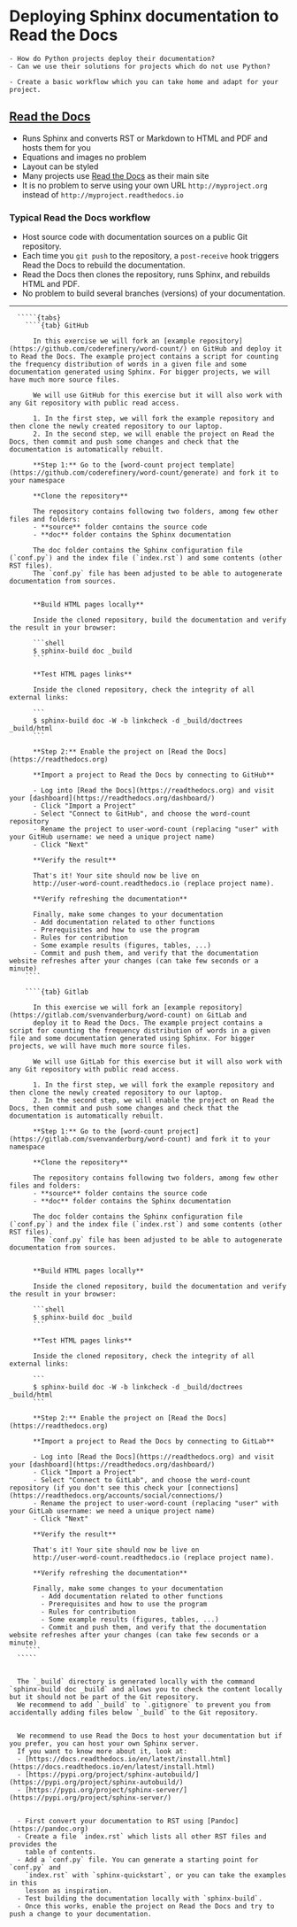 # Deploying Sphinx documentation to Read the Docs

```{questions}
- How do Python projects deploy their documentation?
- Can we use their solutions for projects which do not use Python?
```

```{objectives}
- Create a basic workflow which you can take home and adapt for your project.
```

## [Read the Docs](https://readthedocs.org)

- Runs Sphinx and converts RST or Markdown to HTML and PDF and hosts them for you
- Equations and images no problem
- Layout can be styled
- Many projects use [Read the Docs](https://readthedocs.org) as their main site
- It is no problem to serve using your own URL `http://myproject.org` instead of `http://myproject.readthedocs.io`

### Typical Read the Docs workflow

- Host source code with documentation sources on a public Git repository.
- Each time you `git push` to the repository, a `post-receive` hook triggers
  Read the Docs to rebuild the documentation.
- Read the Docs then clones the repository, runs Sphinx,
  and rebuilds HTML and PDF.
- No problem to build several branches (versions) of your documentation.

---

``````{challenge} Exercise: Deploy Sphinx documentation to Read the Docs
  `````{tabs}
    ````{tab} GitHub

      In this exercise we will fork an [example repository](https://github.com/coderefinery/word-count/) on GitHub and deploy it to Read the Docs. The example project contains a script for counting the frequency distribution of words in a given file and some documentation generated using Sphinx. For bigger projects, we will have much more source files.

      We will use GitHub for this exercise but it will also work with any Git repository with public read access.

      1. In the first step, we will fork the example repository and then clone the newly created repository to our laptop.
      2. In the second step, we will enable the project on Read the Docs, then commit and push some changes and check that the documentation is automatically rebuilt.

      **Step 1:** Go to the [word-count project template](https://github.com/coderefinery/word-count/generate) and fork it to your namespace

      **Clone the repository**

      The repository contains following two folders, among few other files and folders:
      - **source** folder contains the source code
      - **doc** folder contains the Sphinx documentation

      The doc folder contains the Sphinx configuration file (`conf.py`) and the index file (`index.rst`) and some contents (other RST files).
      The `conf.py` file has been adjusted to be able to autogenerate documentation from sources.


      **Build HTML pages locally**

      Inside the cloned repository, build the documentation and verify the result in your browser:

      ```shell
      $ sphinx-build doc _build
      ```

      **Test HTML pages links**

      Inside the cloned repository, check the integrity of all external links:

      ```
      $ sphinx-build doc -W -b linkcheck -d _build/doctrees _build/html
      ```

      **Step 2:** Enable the project on [Read the Docs](https://readthedocs.org)

      **Import a project to Read the Docs by connecting to GitHub**

      - Log into [Read the Docs](https://readthedocs.org) and visit your [dashboard](https://readthedocs.org/dashboard/)
      - Click "Import a Project"
      - Select "Connect to GitHub", and choose the word-count repository
      - Rename the project to user-word-count (replacing "user" with your GitHub username: we need a unique project name)
      - Click "Next"

      **Verify the result**

      That's it! Your site should now be live on
      http://user-word-count.readthedocs.io (replace project name).

      **Verify refreshing the documentation**

      Finally, make some changes to your documentation
      - Add documentation related to other functions
      - Prerequisites and how to use the program
      - Rules for contribution
      - Some example results (figures, tables, ...)
      - Commit and push them, and verify that the documentation website refreshes after your changes (can take few seconds or a minute)
    ````

    ````{tab} Gitlab
      
      In this exercise we will fork an [example repository](https://gitlab.com/svenvanderburg/word-count) on GitLab and
      deploy it to Read the Docs. The example project contains a script for counting the frequency distribution of words in a given file and some documentation generated using Sphinx. For bigger projects, we will have much more source files.

      We will use GitLab for this exercise but it will also work with any Git repository with public read access.

      1. In the first step, we will fork the example repository and then clone the newly created repository to our laptop.
      2. In the second step, we will enable the project on Read the Docs, then commit and push some changes and check that the documentation is automatically rebuilt.

      **Step 1:** Go to the [word-count project](https://gitlab.com/svenvanderburg/word-count) and fork it to your namespace

      **Clone the repository**

      The repository contains following two folders, among few other files and folders:
      - **source** folder contains the source code
      - **doc** folder contains the Sphinx documentation

      The doc folder contains the Sphinx configuration file (`conf.py`) and the index file (`index.rst`) and some contents (other RST files).
      The `conf.py` file has been adjusted to be able to autogenerate documentation from sources.


      **Build HTML pages locally**

      Inside the cloned repository, build the documentation and verify the result in your browser:

      ```shell
      $ sphinx-build doc _build
      ```

      **Test HTML pages links**

      Inside the cloned repository, check the integrity of all external links:
      
      ```
      $ sphinx-build doc -W -b linkcheck -d _build/doctrees _build/html
      ```

      **Step 2:** Enable the project on [Read the Docs](https://readthedocs.org)

      **Import a project to Read the Docs by connecting to GitLab**

      - Log into [Read the Docs](https://readthedocs.org) and visit your [dashboard](https://readthedocs.org/dashboard/)
      - Click "Import a Project"
      - Select "Connect to GitLab", and choose the word-count repository (if you don't see this check your [connections](https://readthedocs.org/accounts/social/connections/)
      - Rename the project to user-word-count (replacing "user" with your GitLab username: we need a unique project name)
      - Click "Next"

      **Verify the result**

      That's it! Your site should now be live on
      http://user-word-count.readthedocs.io (replace project name).

      **Verify refreshing the documentation**

      Finally, make some changes to your documentation
        - Add documentation related to other functions
        - Prerequisites and how to use the program
        - Rules for contribution
        - Some example results (figures, tables, ...)
        - Commit and push them, and verify that the documentation website refreshes after your changes (can take few seconds or a minute)
    ````
  `````
``````

```{callout} Do not add the generated build directory to your repository

  The `_build` directory is generated locally with the command `sphinx-build doc _build` and allows you to check the content locally but it should not be part of the Git repository.
  We recommend to add `_build` to `.gitignore` to prevent you from accidentally adding files below `_build` to the Git repository.
```

```{callout} Running your own sphinx server

  We recommend to use Read the Docs to host your documentation but if you prefer, you can host your own Sphinx server.
  If you want to know more about it, look at:
  - [https://docs.readthedocs.io/en/latest/install.html](https://docs.readthedocs.io/en/latest/install.html)
  - [https://pypi.org/project/sphinx-autobuild/](https://pypi.org/project/sphinx-autobuild/)
  - [https://pypi.org/project/sphinx-server/](https://pypi.org/project/sphinx-server/)

```

```{callout} Migrating your own documentation to Sphinx/ Read the Docs

  - First convert your documentation to RST using [Pandoc](https://pandoc.org)
  - Create a file `index.rst` which lists all other RST files and provides the
    table of contents.
  - Add a `conf.py` file. You can generate a starting point for `conf.py` and
    `index.rst` with `sphinx-quickstart`, or you can take the examples in this
    lesson as inspiration.
  - Test building the documentation locally with `sphinx-build`.
  - Once this works, enable the project on Read the Docs and try to push a change to your documentation.

```
